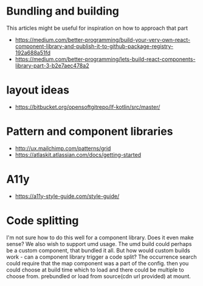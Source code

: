 # Bundling and building
This articles might be useful for inspiration on how to approach that part

* https://medium.com/better-programming/build-your-very-own-react-component-library-and-publish-it-to-github-package-registry-192a688a51fd
* https://medium.com/better-programming/lets-build-react-components-library-part-3-b2e7aec478a2

# layout ideas

* https://bitbucket.org/opensoftgitrepo/lf-kotlin/src/master/

# Pattern and component libraries

* http://ux.mailchimp.com/patterns/grid
* https://atlaskit.atlassian.com/docs/getting-started

# A11y

* https://a11y-style-guide.com/style-guide/

# Code splitting
I'm not sure how to do this well for a component library. Does it even make sense? We also wish to support umd usage.
The umd build could perhaps be a custom component, that bundled it all. 
But how would custom builds work - can a component library trigger a code split?
The occurrence search could require that the map component was a part of the config. then you could choose at build time which to load and there could be multiple to choose from. prebundled or load from source(cdn url provided) at mount.